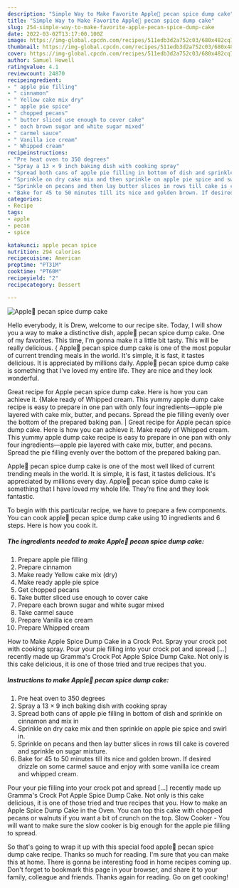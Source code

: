 ```yaml
---
description: "Simple Way to Make Favorite Apple🍎 pecan spice dump cake"
title: "Simple Way to Make Favorite Apple🍎 pecan spice dump cake"
slug: 254-simple-way-to-make-favorite-apple-pecan-spice-dump-cake
date: 2022-03-02T13:17:00.100Z
image: https://img-global.cpcdn.com/recipes/511edb3d2a752c03/680x482cq70/apple-pecan-spice-dump-cake-recipe-main-photo.jpg
thumbnail: https://img-global.cpcdn.com/recipes/511edb3d2a752c03/680x482cq70/apple-pecan-spice-dump-cake-recipe-main-photo.jpg
cover: https://img-global.cpcdn.com/recipes/511edb3d2a752c03/680x482cq70/apple-pecan-spice-dump-cake-recipe-main-photo.jpg
author: Samuel Howell
ratingvalue: 4.1
reviewcount: 24870
recipeingredient:
- " apple pie filling"
- " cinnamon"
- " Yellow cake mix dry"
- " apple pie spice"
- " chopped pecans"
- " butter sliced use enough to cover cake"
- " each brown sugar and white sugar mixed"
- " carmel sauce"
- " Vanilla ice cream"
- " Whipped cream"
recipeinstructions:
- "Pre heat oven to 350 degrees"
- "Spray a 13 × 9 inch baking dish with cooking spray"
- "Spread both cans of apple pie filling in bottom of dish and sprinkle on cinnamon and mix in"
- "Sprinkle on dry cake mix and then sprinkle on apple pie spice and swirl in."
- "Sprinkle on pecans and then lay butter slices in rows till cake is covered and sprinkle on sugar mixture."
- "Bake for 45 to 50 minutes till its nice and golden brown. If desired drizzle on some carmel sauce and enjoy with some vanilla ice cream and whipped cream."
categories:
- Recipe
tags:
- apple
- pecan
- spice

katakunci: apple pecan spice 
nutrition: 294 calories
recipecuisine: American
preptime: "PT31M"
cooktime: "PT60M"
recipeyield: "2"
recipecategory: Dessert

---
```



![Apple🍎 pecan spice dump cake](https://img-global.cpcdn.com/recipes/511edb3d2a752c03/680x482cq70/apple-pecan-spice-dump-cake-recipe-main-photo.jpg)

Hello everybody, it is Drew, welcome to our recipe site. Today, I will show you a way to make a distinctive dish, apple🍎 pecan spice dump cake. One of my favorites. This time, I'm gonna make it a little bit tasty. This will be really delicious.
{
Apple🍎 pecan spice dump cake is one of the most popular of current trending meals in the world. It's simple, it is fast, it tastes delicious. It is appreciated by millions daily. Apple🍎 pecan spice dump cake is something that I've loved my entire life. They are nice and they look wonderful.

Great recipe for Apple pecan spice dump cake. Here is how you can achieve it. {Make ready of Whipped cream. This yummy apple dump cake recipe is easy to prepare in one pan with only four ingredients—apple pie layered with cake mix, butter, and pecans. Spread the pie filling evenly over the bottom of the prepared baking pan.
|
Great recipe for Apple pecan spice dump cake. Here is how you can achieve it. Make ready of Whipped cream. This yummy apple dump cake recipe is easy to prepare in one pan with only four ingredients—apple pie layered with cake mix, butter, and pecans. Spread the pie filling evenly over the bottom of the prepared baking pan.

Apple🍎 pecan spice dump cake is one of the most well liked of current trending meals in the world. It is simple, it is fast, it tastes delicious. It's appreciated by millions every day. Apple🍎 pecan spice dump cake is something that I have loved my whole life. They're fine and they look fantastic.


To begin with this particular recipe, we have to prepare a few components. You can cook apple🍎 pecan spice dump cake using 10 ingredients and 6 steps. Here is how you cook it.

<!--inarticleads1-->

##### The ingredients needed to make Apple🍎 pecan spice dump cake:

1. Prepare  apple pie filling
1. Prepare  cinnamon
1. Make ready  Yellow cake mix (dry)
1. Make ready  apple pie spice
1. Get  chopped pecans
1. Take  butter sliced use enough to cover cake
1. Prepare  each brown sugar and white sugar mixed
1. Take  carmel sauce
1. Prepare  Vanilla ice cream
1. Prepare  Whipped cream


How to Make Apple Spice Dump Cake in a Crock Pot. Spray your crock pot with cooking spray. Pour your pie filling into your crock pot and spread […] recently made up Gramma&#39;s Crock Pot Apple Spice Dump Cake. Not only is this cake delicious, it is one of those tried and true recipes that you. 

<!--inarticleads2-->

##### Instructions to make Apple🍎 pecan spice dump cake:

1. Pre heat oven to 350 degrees
1. Spray a 13 × 9 inch baking dish with cooking spray
1. Spread both cans of apple pie filling in bottom of dish and sprinkle on cinnamon and mix in
1. Sprinkle on dry cake mix and then sprinkle on apple pie spice and swirl in.
1. Sprinkle on pecans and then lay butter slices in rows till cake is covered and sprinkle on sugar mixture.
1. Bake for 45 to 50 minutes till its nice and golden brown. If desired drizzle on some carmel sauce and enjoy with some vanilla ice cream and whipped cream.


Pour your pie filling into your crock pot and spread […] recently made up Gramma&#39;s Crock Pot Apple Spice Dump Cake. Not only is this cake delicious, it is one of those tried and true recipes that you. How to make an Apple Spice Dump Cake in the Oven. You can top this cake with chopped pecans or walnuts if you want a bit of crunch on the top. Slow Cooker - You will want to make sure the slow cooker is big enough for the apple pie filling to spread. 

So that's going to wrap it up with this special food apple🍎 pecan spice dump cake recipe. Thanks so much for reading. I'm sure that you can make this at home. There is gonna be interesting food in home recipes coming up. Don't forget to bookmark this page in your browser, and share it to your family, colleague and friends. Thanks again for reading. Go on get cooking!
